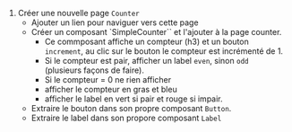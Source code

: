 1. Créer une nouvelle page `Counter`
   - Ajouter un lien pour naviguer vers cette page
   - Créer un composant `SimpleCounter`` et l'ajouter à la page counter.
     - Ce commposant affiche un compteur (h3) et un bouton `increment`, au clic sur le bouton le compteur est incrémenté de 1.
     - Si le compteur est pair, afficher un label `even`, sinon `odd` (plusieurs façons de faire). 
     - Si le compteur = 0 ne rien afficher
     - afficher le compteur en gras et bleu
     - afficher le label en vert si pair et rouge si impair.
    - Extraire le bouton dans son propre composant `Button`.
    - Extraire le label dans son propore composant `Label`